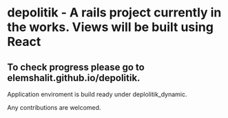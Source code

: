 # depolitik - A rails project currently in the works. Views will be built using React

## To check progress please go to elemshalit.github.io/depolitik.

Application enviroment is build ready under deplolitik_dynamic.


Any contributions are welcomed.
  
  
